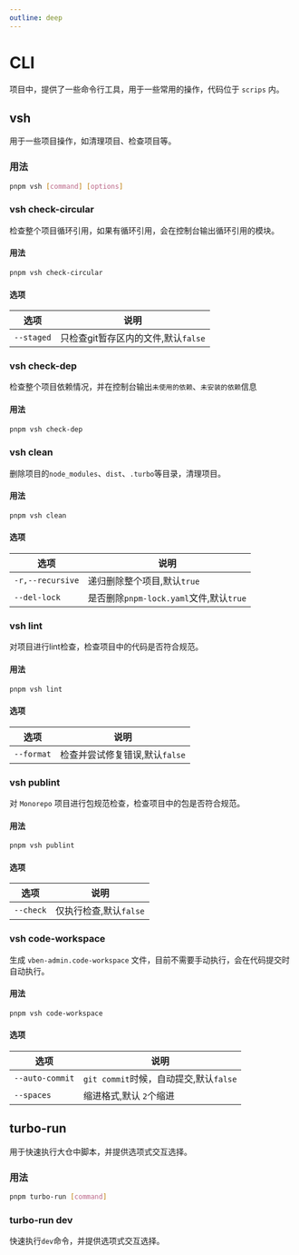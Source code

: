 ```yaml
---
outline: deep
---
```


# CLI

项目中，提供了一些命令行工具，用于一些常用的操作，代码位于 `scrips` 内。

## vsh

用于一些项目操作，如清理项目、检查项目等。

### 用法

```bash
pnpm vsh [command] [options]
```

### vsh check-circular

检查整个项目循环引用，如果有循环引用，会在控制台输出循环引用的模块。

#### 用法

```bash
pnpm vsh check-circular
```

#### 选项

| 选项       | 说明                                |
| ---------- | ----------------------------------- |
| `--staged` | 只检查git暂存区内的文件,默认`false` |

### vsh check-dep

检查整个项目依赖情况，并在控制台输出`未使用的依赖`、`未安装的依赖`信息

#### 用法

```bash
pnpm vsh check-dep
```

### vsh clean

删除项目的`node_modules`、`dist`、`.turbo`等目录，清理项目。

#### 用法

```bash
pnpm vsh clean
```

#### 选项

| 选项             | 说明                                    |
| ---------------- | --------------------------------------- |
| `-r,--recursive` | 递归删除整个项目,默认`true`             |
| `--del-lock`     | 是否删除`pnpm-lock.yaml`文件,默认`true` |

### vsh lint

对项目进行lint检查，检查项目中的代码是否符合规范。

#### 用法

```bash
pnpm vsh lint
```

#### 选项

| 选项       | 说明                           |
| ---------- | ------------------------------ |
| `--format` | 检查并尝试修复错误,默认`false` |

### vsh publint

对 `Monorepo` 项目进行包规范检查，检查项目中的包是否符合规范。

#### 用法

```bash
pnpm vsh publint
```

#### 选项

| 选项      | 说明                   |
| --------- | ---------------------- |
| `--check` | 仅执行检查,默认`false` |

### vsh code-workspace

生成 `vben-admin.code-workspace` 文件，目前不需要手动执行，会在代码提交时自动执行。

#### 用法

```bash
pnpm vsh code-workspace
```

#### 选项

| 选项            | 说明                                   |
| --------------- | -------------------------------------- |
| `--auto-commit` | `git commit`时候，自动提交,默认`false` |
| `--spaces`      | 缩进格式,默认 `2`个缩进                |

## turbo-run

用于快速执行大仓中脚本，并提供选项式交互选择。

### 用法

```bash
pnpm turbo-run [command]
```

### turbo-run dev

快速执行`dev`命令，并提供选项式交互选择。
